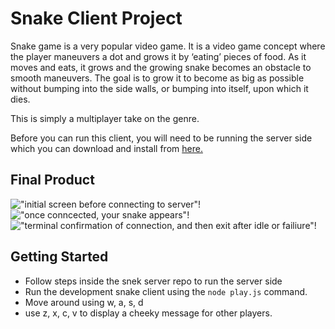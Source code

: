 # Snake Client Project

Snake game is a very popular video game. It is a video game concept where the player maneuvers a dot and grows it by ‘eating’ pieces of food. As it moves and eats, it grows and the growing snake becomes an obstacle to smooth maneuvers. The goal is to grow it to become as big as possible without bumping into the side walls, or bumping into itself, upon which it dies.

This is simply a multiplayer take on the genre.

Before you can run this client, you will need to be running the server side which you can download and install from [here.](https://github.com/lighthouse-labs/snek-multiplayer) 

## Final Product

!["initial screen before connecting to server"!]("pictures/Screen%20Shot%202022-12-15%20at%208.24.29%20PM.png")
!["once conncected, your snake appears"!]("pictures/Screen%20Shot%202022-12-15%20at%208.25.09%20PM.png")
!["terminal confirmation of connection, and then exit after idle or failiure"!]("pictures/Screen%20Shot%202022-12-15%20at%208.25.58%20PM.png")

## Getting Started

- Follow steps inside the snek server repo to run the server side
- Run the development snake client using the `node play.js` command.
- Move around using w, a, s, d
- use z, x, c, v to display a cheeky message for other players.
